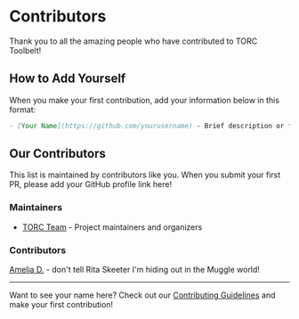 # Contributors

Thank you to all the amazing people who have contributed to TORC Toolbelt!

## How to Add Yourself

When you make your first contribution, add your information below in this format:

```markdown
- [Your Name](https://github.com/yourusername) - Brief description or fun fact
```

## Our Contributors

This list is maintained by contributors like you. When you submit your first PR, please add your GitHub profile link here!

### Maintainers

- [TORC Team](https://github.com/torc) - Project maintainers and organizers

### Contributors

<!-- Add your name below this line -->
[Amelia D.](https://github.com/amelia2802) - don't tell Rita Skeeter I'm hiding out in the Muggle world!

---

Want to see your name here? Check out our [Contributing Guidelines](CONTRIBUTING.md) and make your first contribution!
